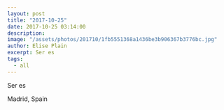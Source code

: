 ```yaml
---
layout: post
title: "2017-10-25"
date: 2017-10-25 03:14:00
description: 
image: "/assets/photos/201710/1fb5551368a1436be3b906367b3776bc.jpg"
author: Elise Plain
excerpt: Ser es
tags: 
  - all
---
```


Ser es
<p></p>
Madrid, Spain